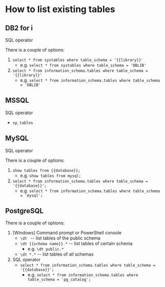 # How to list existing tables

## DB2 for i

SQL operator

There is a couple of options:
1. `select * from systables where table_schema = '{{library}}'`
    * e.g. `select * from systables where table_schema = 'DBLIB'`
2. `select * from information_schema.tables where table_schema = '{{library}}'`
    * e.g. `select * from information_schema.tables where table_schema = 'DBLIB'`



## MSSQL

SQL operator

* `sp_tables`



## MySQL

SQL operator

There is a couple of options:
1. `show tables from {{database}};`
    * e.g. `show tables from mysql;`
2. `select * from information_schema.tables where table_schema = '{{database}}';`
    * e.g. `select * from information_schema.tables where table_schema = 'mysql';`



## PostgreSQL

There is a couple of options:
1. \[Windows\] Command prompt or PowerShell console
    * `\dt ` -- list tables of the public schema
    * `\dt {{schema name}}.*` -- list tables of certain schema
        * e.g. `\dt public.*`
    * `\dt *.*` -- list tables of all schemas
2. SQL operator
    * `select * from information_schema.tables where table_schema = '{{database}}';`
        * e.g. `select * from information_schema.tables where table_schema = 'pg_catalog';`